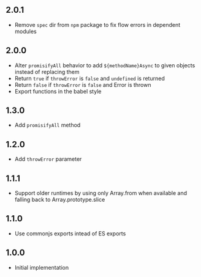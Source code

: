 ## 2.0.1

- Remove `spec` dir from `npm` package to fix flow errors in dependent modules

## 2.0.0

- Alter `promisifyAll` behavior to add `${methodName}Async` to given objects instead of replacing them
- Return `true` if `throwError` is `false` and `undefined` is returned
- Return `false` if `throwError` is `false` and Error is thrown
- Export functions in the babel style

## 1.3.0

- Add `promisifyAll` method

## 1.2.0

- Add `throwError` parameter

## 1.1.1

- Support older runtimes by using only Array.from when available and falling back to Array.prototype.slice

## 1.1.0

- Use commonjs exports intead of ES exports

## 1.0.0

- Initial implementation
